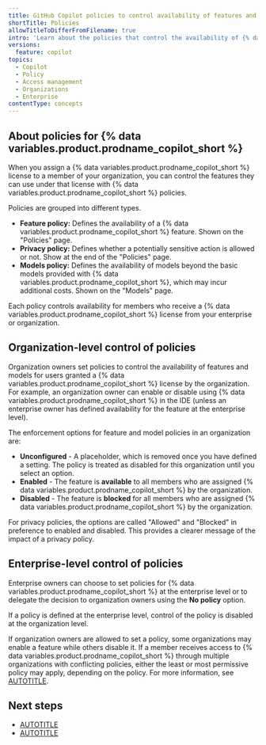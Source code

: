 ```yaml
---
title: GitHub Copilot policies to control availability of features and models
shortTitle: Policies
allowTitleToDifferFromFilename: true
intro: 'Learn about the policies that control the availability of {% data variables.product.prodname_copilot %} features and models for users granted a license through your organization or an organization in your enterprise.'
versions:
  feature: copilot
topics:
  - Copilot
  - Policy
  - Access management
  - Organizations
  - Enterprise
contentType: concepts
---
```


## About policies for {% data variables.product.prodname_copilot_short %}

When you assign a {% data variables.product.prodname_copilot_short %} license to a member of your organization, you can control the features they can use under that license with {% data variables.product.prodname_copilot_short %} policies.

Policies are grouped into different types.

* **Feature policy:** Defines the availability of a {% data variables.product.prodname_copilot_short %} feature. Shown on the "Policies" page.
* **Privacy policy:** Defines whether a potentially sensitive action is allowed or not. Show at the end of the "Policies" page.
* **Models policy:** Defines the availability of models beyond the basic models provided with {% data variables.product.prodname_copilot_short %}, which may incur additional costs. Shown on the "Models" page.

Each policy controls availability for members who receive a {% data variables.product.prodname_copilot_short %} license from your enterprise or organization.

## Organization-level control of policies

Organization owners set policies to control the availability of features and models for users granted a {% data variables.product.prodname_copilot_short %} license by the organization. For example, an organization owner can enable or disable using {% data variables.product.prodname_copilot_short %} in the IDE (unless an enterprise owner has defined availability for the feature at the enterprise level).

The enforcement options for feature and model policies in an organization are:

* **Unconfigured** - A placeholder, which is removed once you have defined a setting. The policy is treated as disabled for this organization until you select an option.
* **Enabled** - The feature is **available** to all members who are assigned {% data variables.product.prodname_copilot_short %} by the organization.
* **Disabled** - The feature is **blocked** for all members who are assigned {% data variables.product.prodname_copilot_short %} by the organization.

For privacy policies, the options are called "Allowed" and "Blocked" in preference to enabled and disabled. This provides a clearer message of the impact of a privacy policy.

## Enterprise-level control of policies

Enterprise owners can choose to set policies for {% data variables.product.prodname_copilot_short %} at the enterprise level or to delegate the decision to organization owners using the **No policy** option.

If a policy is defined at the enterprise level, control of the policy is disabled at the organization level.

If organization owners are allowed to set a policy, some organizations may enable a feature while others disable it. If a member receives access to {% data variables.product.prodname_copilot_short %} through multiple organizations with conflicting policies, either the least or most permissive policy may apply, depending on the policy. For more information, see [AUTOTITLE](/copilot/reference/feature-availability-enterprise).

## Next steps

* [AUTOTITLE](/copilot/how-tos/administer/organizations/managing-policies-for-copilot-in-your-organization)
* [AUTOTITLE](/copilot/how-tos/administer/enterprises/managing-policies-and-features-for-copilot-in-your-enterprise)
